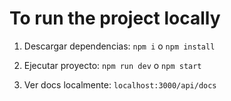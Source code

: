 # To run the project locally

1. Descargar dependencias:
   `npm i` o `npm install`
2. Ejecutar proyecto:
   `npm run dev` o `npm start`

3. Ver docs localmente:
   `localhost:3000/api/docs`
